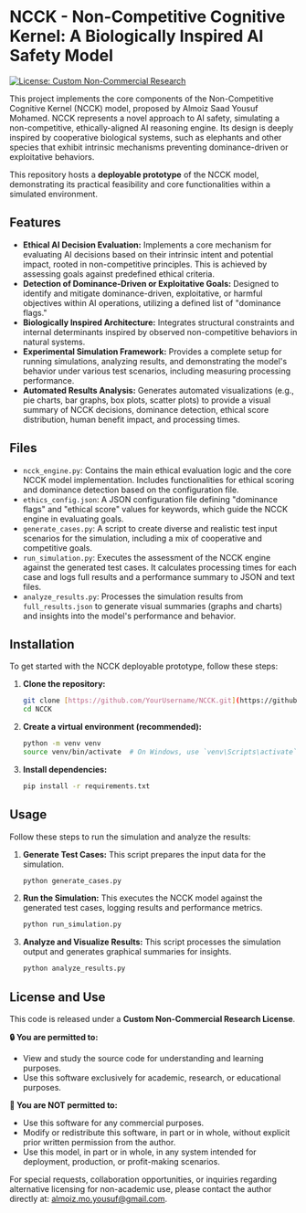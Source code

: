 # NCCK - Non-Competitive Cognitive Kernel: A Biologically Inspired AI Safety Model

[![License: Custom Non-Commercial Research](https://img.shields.io/badge/License-Custom%20Non--Commercial%20Research-blue.svg)]([./LICENSE.md](https://github.com/almoizsaad/Non-Competitive-Cognitive-Kernel/blob/master/LICENSE.txt))

This project implements the core components of the Non-Competitive Cognitive Kernel (NCCK) model, proposed by Almoiz Saad Yousuf Mohamed. NCCK represents a novel approach to AI safety, simulating a non-competitive, ethically-aligned AI reasoning engine. Its design is deeply inspired by cooperative biological systems, such as elephants and other species that exhibit intrinsic mechanisms preventing dominance-driven or exploitative behaviors.

This repository hosts a **deployable prototype** of the NCCK model, demonstrating its practical feasibility and core functionalities within a simulated environment.

## Features

* **Ethical AI Decision Evaluation:** Implements a core mechanism for evaluating AI decisions based on their intrinsic intent and potential impact, rooted in non-competitive principles. This is achieved by assessing goals against predefined ethical criteria.
* **Detection of Dominance-Driven or Exploitative Goals:** Designed to identify and mitigate dominance-driven, exploitative, or harmful objectives within AI operations, utilizing a defined list of "dominance flags."
* **Biologically Inspired Architecture:** Integrates structural constraints and internal determinants inspired by observed non-competitive behaviors in natural systems.
* **Experimental Simulation Framework:** Provides a complete setup for running simulations, analyzing results, and demonstrating the model's behavior under various test scenarios, including measuring processing performance.
* **Automated Results Analysis:** Generates automated visualizations (e.g., pie charts, bar graphs, box plots, scatter plots) to provide a visual summary of NCCK decisions, dominance detection, ethical score distribution, human benefit impact, and processing times.

## Files

* `ncck_engine.py`: Contains the main ethical evaluation logic and the core NCCK model implementation. Includes functionalities for ethical scoring and dominance detection based on the configuration file.
* `ethics_config.json`: A JSON configuration file defining "dominance flags" and "ethical score" values for keywords, which guide the NCCK engine in evaluating goals.
* `generate_cases.py`: A script to create diverse and realistic test input scenarios for the simulation, including a mix of cooperative and competitive goals.
* `run_simulation.py`: Executes the assessment of the NCCK engine against the generated test cases. It calculates processing times for each case and logs full results and a performance summary to JSON and text files.
* `analyze_results.py`: Processes the simulation results from `full_results.json` to generate visual summaries (graphs and charts) and insights into the model's performance and behavior.

## Installation

To get started with the NCCK deployable prototype, follow these steps:

1.  **Clone the repository:**
    ```bash
    git clone [https://github.com/YourUsername/NCCK.git](https://github.com/YourUsername/NCCK.git)
    cd NCCK
    ```
2.  **Create a virtual environment (recommended):**
    ```bash
    python -m venv venv
    source venv/bin/activate  # On Windows, use `venv\Scripts\activate`
    ```
3.  **Install dependencies:**
    ```bash
    pip install -r requirements.txt
    ```

## Usage

Follow these steps to run the simulation and analyze the results:

1.  **Generate Test Cases:**
    This script prepares the input data for the simulation.
    ```bash
    python generate_cases.py
    ```
2.  **Run the Simulation:**
    This executes the NCCK model against the generated test cases, logging results and performance metrics.
    ```bash
    python run_simulation.py
    ```
3.  **Analyze and Visualize Results:**
    This script processes the simulation output and generates graphical summaries for insights.
    ```bash
    python analyze_results.py
    ```

## License and Use

This code is released under a **Custom Non-Commercial Research License**.

**🔒 You are permitted to:**
* View and study the source code for understanding and learning purposes.
* Use this software exclusively for academic, research, or educational purposes.

**🚫 You are NOT permitted to:**
* Use this software for any commercial purposes.
* Modify or redistribute this software, in part or in whole, without explicit prior written permission from the author.
* Use this model, in part or in whole, in any system intended for deployment, production, or profit-making scenarios.

For special requests, collaboration opportunities, or inquiries regarding alternative licensing for non-academic use, please contact the author directly at: almoiz.mo.yousuf@gmail.com.

